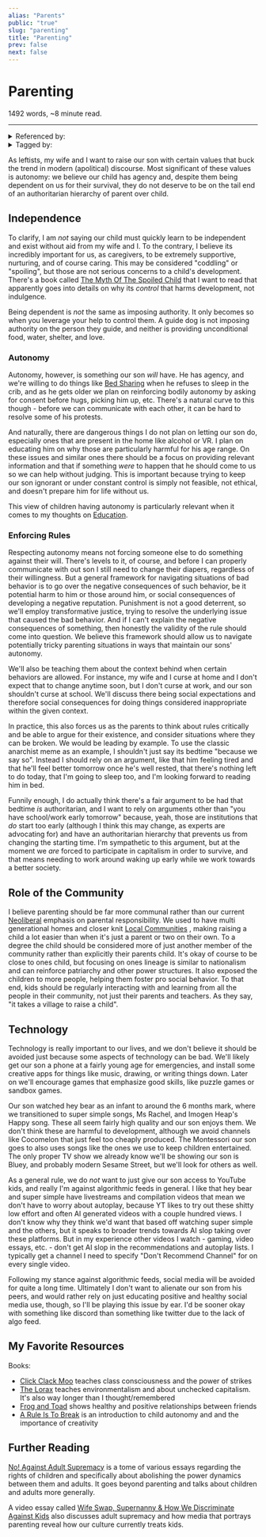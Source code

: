 ```yaml
---
alias: "Parents"
public: "true"
slug: "parenting"
title: "Parenting"
prev: false
next: false
---
```

<script setup>
import { data } from '../../git.data.ts';
import { useData } from 'vitepress';
const pageData = useData();
</script>
<h1 class="p-name">Parenting</h1>
<p>1492 words, ~8 minute read. <span v-html="data[`site/${pageData.page.value.relativePath}`]" /></p>
<hr/>

<details><summary>Referenced by:</summary><a href="/garden/individualism/index.md">Individualism</a></details>

<details><summary>Tagged by:</summary><a href="/garden/anti-natalism/index.md">Anti Natalism</a><a href="/garden/child-free/index.md">Child Free</a><a href="/garden/parent-dictated-education/index.md">Parent Dictated Education</a></details>

As leftists, my wife and I want to raise our son with certain values that buck the trend in modern (apolitical) discourse. Most significant of these values is autonomy: we believe our child has agency and, despite them being dependent on us for their survival, they do not deserve to be on the tail end of an authoritarian hierarchy of parent over child.

## Independence

<span id="6777f9e9-da40-42f7-9ac3-ab9c732be035">To clarify, I am _not_ saying our child must quickly learn to be independent and exist without aid from my wife and I. To the contrary, I believe its incredibly important for us, as caregivers, to be extremely supportive, nurturing, and of course caring. This may be considered "coddling" or "spoiling", but those are not serious concerns to a child's development. There's a book called [The Myth Of The Spoiled Child](https://www.alfiekohn.org/myth-spoiled-child/) that I want to read that apparently goes into details on why its _control_ that harms development, not indulgence.</span>

Being dependent is _not_ the same as imposing authority. It only becomes so when you leverage your help to control them. A guide dog is not imposing authority on the person they guide, and neither is providing unconditional food, water, shelter, and love.

### Autonomy

Autonomy, however, is something our son _will_ have. He has agency, and we're willing to do things like [Bed Sharing](/garden/bed-sharing/index.md)  when he refuses to sleep in the crib, and as he gets older we plan on reinforcing bodily autonomy by asking for consent before hugs, picking him up, etc. There's a natural curve to this though - before we can communicate with each other, it can be hard to resolve some of his protests.

And naturally, there are dangerous things I do not plan on letting our son do, especially ones that are present in the home like alcohol or VR. I plan on educating him on why those are particularly harmful for his age range.  On these issues and similar ones there should be a focus on providing relevant information and that if something _were_ to happen that he should come to us so we can help without judging. This is important because trying to keep our son ignorant or under constant control is simply not feasible, not ethical, and doesn't prepare him for life without us.

This view of children having autonomy is particularly relevant when it comes to my thoughts on [Education](/garden/education/index.md).

### Enforcing Rules

Respecting autonomy means not forcing someone else to do something against their will. There's levels to it, of course, and before I can properly communicate with out son I still need to change their diapers, regardless of their willingness. But a general framework for navigating situations of bad behavior is to go over the negative consequences of such behavior, be it potential harm to him or those around him, or social consequences of developing a negative reputation. Punishment is not a good deterrent, so we'll employ transformative justice, trying to resolve the underlying issue that caused the bad behavior. And if I can't explain the negative consequences of something, then honestly the validity of the rule should come into question. We believe this framework should allow us to navigate potentially tricky parenting situations in ways that maintain our sons' autonomy.

We'll also be teaching them about the context behind when certain behaviors are allowed. For instance, my wife and I curse at home and I don't expect that to change anytime soon, but I don't curse at work, and our son shouldn't curse at school. We'll discuss there being social expectations and therefore social consequences for doing things considered inappropriate within the given context.

In practice, this also forces us as the parents to think about rules critically and be able to argue for their existence, and consider situations where they can be broken. We would be leading by example. To use the classic anarchist meme as an example, I shouldn't just say its bedtime "because we say so". Instead I should rely on an argument, like that him feeling tired and that he'll feel better tomorrow once he's well rested, that there's nothing left to do today, that I'm going to sleep too, and I'm looking forward to reading him in bed.

Funnily enough, I do actually think there's a fair argument to be had that bedtime _is_ authoritarian, and I want to rely on arguments other than "you have school/work early tomorrow" because, yeah, those are institutions that _do_ start too early (although I think this may change, as experts are advocating for) and have an authoritarian hierarchy that prevents us from changing the starting time. I'm sympathetic to this argument, but at the moment we _are_ forced to participate in capitalism in order to survive, and that means needing to work around waking up early while we work towards a better society.

## Role of the Community

I believe parenting should be far more communal rather than our current [Neoliberal](/garden/neoliberalism/index.md) emphasis on parental responsibility. We used to have multi generational homes and closer knit [Local Communities](/garden/local-communities/index.md) , making raising a child a lot easier than when it's just a parent or two on their own. To a degree the child should be considered more of just another member of the community rather than explicitly their parents child. It's okay of course to be close to ones child, but focusing on ones lineage is similar to nationalism and can reinforce patriarchy and other power structures. It also exposed the children to more people, helping them foster pro social behavior. To that end, kids should be regularly interacting with and learning from all the people in their community, not just their parents and teachers. As they say, "it takes a village to raise a child".

## Technology

Technology is really important to our lives, and we don't believe it should be avoided just because some aspects of technology can be bad. We'll likely get our son a phone at a fairly young age for emergencies, and install some creative apps for things like music, drawing, or writing things down. Later on we'll encourage games that emphasize good skills, like puzzle games or sandbox games.

Our son watched hey bear as an infant to around the 6 months mark, where we transitioned to super simple songs, Ms Rachel, and Imogen Heap's Happy song. These all seem fairly high quality and our son enjoys them. We don't think these are harmful to development, although we avoid channels like Cocomelon that just feel too cheaply produced. The Montessori our son goes to also uses songs like the ones we use to keep children entertained. The only proper TV show we already know we'll be showing our son is Bluey, and probably modern Sesame Street, but we'll look for others as well.

As a general rule, we do _not_ want to just give our son access to YouTube kids, and really I'm against algorithmic feeds in general. I like that hey bear and super simple have livestreams and compilation videos that mean we don't have to worry about autoplay, because YT likes to try out these shitty low effort and often AI generated videos with a couple hundred views. I don't know why they think we'd want that based off watching super simple and the others, but it speaks to broader trends towards AI slop taking over these platforms. But in my experience other videos I watch - gaming, video essays, etc. - don't get AI slop in the recommendations and autoplay lists. I typically get a channel I need to specify "Don't Recommend Channel" for on every single video.

Following my stance against algorithmic feeds, social media will be avoided for quite a long time. Ultimately I don't want to alienate our son from his peers, and would rather rely on just educating positive and healthy social media use, though, so I'll be playing this issue by ear. I'd be sooner okay with something like discord than something like twitter due to the lack of algo feed.

## My Favorite Resources

Books:
- [Click Clack Moo](https://www.goodreads.com/book/show/766955.Click_Clack_Moo) teaches class consciousness and the power of strikes
- [The Lorax](https://yale.learningu.org/download/91736886-e31e-47c0-8a3b-f1c1843a6f7c/H3146_The%20Lorax_Storybook.pdf) teaches environmentalism and about unchecked capitalism. It's also way longer than I thought/remembered
- [Frog and Toad](https://www.amazon.com/Frog-Toad-Collection-Arnold-Lobel/dp/000813622X) shows healthy and positive relationships between friends
- [A Rule Is To Break](https://www.akpress.org/ruleistobreak.html) is an introduction to child autonomy and and the importance of creativity

## Further Reading

[No! Against Adult Supremacy](https://archive.org/details/no-against-adult-supremacy/page/n5/mode/2up) is a tome of various essays regarding the rights of children and specifically about abolishing the power dynamics between them and adults. It goes beyond parenting and talks about children and adults more generally.

A video essay called [Wife Swap, Supernanny & How We Discriminate Against Kids](https://www.youtube.com/watch?v=ySAP3d0Gh8U) also discusses adult supremacy and how media that portrays parenting reveal how our culture currently treats kids.